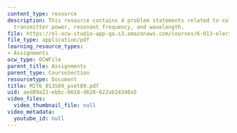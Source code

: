 ```yaml
---
content_type: resource
description: This resource contains 4 problem statements related to collision avoidance,
  transmitter power, resonant frequency, and wavelength.
file: https://ol-ocw-studio-app-qa.s3.amazonaws.com/courses/6-013-electromagnetics-and-applications-spring-2009/aed89a22ebbc6618d628622ab24348a5_MIT6_013S09_pset09.pdf
file_type: application/pdf
learning_resource_types:
- Assignments
ocw_type: OCWFile
parent_title: Assignments
parent_type: CourseSection
resourcetype: Document
title: MIT6_013S09_pset09.pdf
uid: aed89a22-ebbc-6618-d628-622ab24348a5
video_files:
  video_thumbnail_file: null
video_metadata:
  youtube_id: null
---
```

